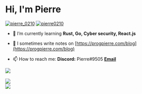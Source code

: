 <h1 align="left">Hi, I'm Pierre</h1>

<p align="left"> 
<a href="https://twitter.com/pierre_0210" target="blank"><img src="https://img.shields.io/twitter/follow/pierre_0210?logo=twitter&style=for-the-badge" alt="pierre_0210" /></a>
<a href="https://github.com/pierre0210" target="blank"><img src="https://img.shields.io/github/followers/pierre0210?style=for-the-badge" alt="pierre0210"/></a>
</p>

- 🌱 I’m currently learning **Rust, Go, Cyber security, React.js**

- 📝 I sometimes write notes on [https://progpierre.com/blog](https://progpierre.com/blog)

- 📫 How to reach me: **Discord:** Pierre#9505 <a href="mailto:gamelauncher0210@gmail.com">**Email**</a>

<a href="https://github.com/pierre0210">
  <img src="https://skillicons.dev/icons?i=c,cpp,cs,java,html,css,js,ts,nodejs,react,py,nginx,redis,raspberrypi,arduino,linux,git,github,docker&perline=50" />
</a>
<br></br>
<a href="https://github.com/pierre0210">
  <img src="https://github-readme-stats.vercel.app/api?username=pierre0210&count_private=true&show_icons=true&theme=dark" /><br>
  <img src="https://github-readme-stats.vercel.app/api/top-langs/?username=pierre0210&langs_count=5&theme=dark" />
</a>
